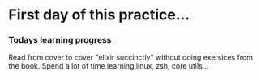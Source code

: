 # First day of this practice...

### Todays learning progress
Read from cover to cover "elixir succinctly" without doing exersices from the book.
Spend a lot of time learning linux, zsh, core utils...



